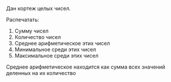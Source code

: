 Дан кортеж целых чисел.

Распечатать:
1. Сумму чисел
2. Количество чисел
3. Среднее арифметическое этих чисел
4. Минимальное среди этих чисел
5. Максимальное среди этих чисел

<div class="hint">
  Среднее арифметическое находится как сумма всех значений деленных на их количество
</div>
